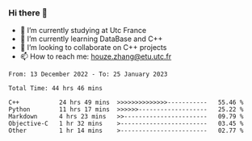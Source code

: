 ### Hi there 👋
- 🔭 I’m currently studying at Utc France
- 🌱 I’m currently learning DataBase and C++
- 👯 I’m looking to collaborate on C++ projects
- 📫 How to reach me: houze.zhang@etu.utc.fr

<!--START_SECTION:waka-->

```text
From: 13 December 2022 - To: 25 January 2023

Total Time: 44 hrs 46 mins

C++           24 hrs 49 mins  >>>>>>>>>>>>>>-----------   55.46 %
Python        11 hrs 17 mins  >>>>>>-------------------   25.22 %
Markdown      4 hrs 23 mins   >>-----------------------   09.79 %
Objective-C   1 hr 32 mins    >------------------------   03.45 %
Other         1 hr 14 mins    >------------------------   02.77 %
```

<!--END_SECTION:waka-->
